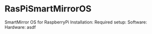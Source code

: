 # RasPiSmartMirrorOS
SmartMirror OS for RaspberryPi
  Installation:
  Required setup:
    Software:
    Hardware:
asdf
